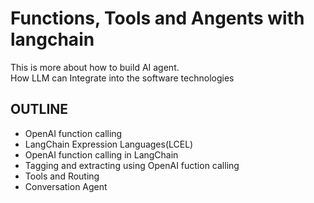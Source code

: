 # Functions, Tools and Angents with langchain
This is more about how to build AI agent.</br>
  How LLM can Integrate into the software technologies 

## OUTLINE
- OpenAI function calling
- LangChain Expression Languages(LCEL)
- OpenAI function calling in LangChain
- Tagging and extracting using OpenAI fuction calling
- Tools and Routing
- Conversation Agent 
